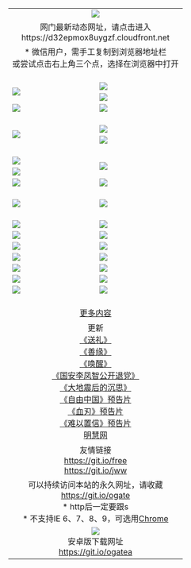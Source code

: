 ﻿<table>
  <tr></tr>
  <tr><td colspan=2 align=center><img src="https://cloud.githubusercontent.com/assets/11880933/13434984/f430fae2-e012-11e5-814f-c2df1e82b247.jpg" /></td></tr>
  <tr><td colspan=2 align=center>网门最新动态网址，请点击进入
<br>https://d32epmox8uygzf.cloudfront.net
    </td>
  </tr>
  <tr>
    <td colspan=2 align=center>* 微信用户，需手工复制到浏览器地址栏<br>或尝试点击右上角三个点，选择在浏览器中打开
    <!--br>* IE6打开动态网址须在选项中勾选TLS 1.0--></td>
  </tr>
  <tr height="20">
  <tr>
    <td rowspan=2><a href="https://d32epmox8uygzf.cloudfront.net/ogUP.aspx?name=11DKC.mp4&list=11DKC" target="_blank"><img src="https://d32epmox8uygzf.cloudfront.net/Up/11DKC1.jpg" /></a></td> 
    <td><div><a href="https://d32epmox8uygzf.cloudfront.net/ogUP.aspx?name=LRWS.mp4&list=LRWS" target="_blank"><img src="https://d32epmox8uygzf.cloudfront.net/Up/LRWS.jpg" /></a></td>
   </tr>
  <tr>
    <td><a href="https://d32epmox8uygzf.cloudfront.net/ogNiceVedio.aspx" target="_blank"><img src="https://d32epmox8uygzf.cloudfront.net/Up/11TGKDY.jpg" /></a></td>
  </tr>
  <tr>
    <td><a href="https://d32epmox8uygzf.cloudfront.net/ogUP.aspx?name=_EA/%CA%AE%C4%EA.mp4&count=http://odisk.org/Up/_EA/%CA%AE%C4%EA.mp4;http://odisk.org/Up/_EE/%CC%CE%B8%E7%D9%A9%B5%E7%D3%B0%A3%BA%CA%AE%C4%EA.mp4|2|%CA%AE%C4%EA|%D5%FD%C6%AC;%CC%CE%B8%E7%D9%A9%B5%E7%D3%B0" target="_blank"><img src="https://d32epmox8uygzf.cloudfront.net/Up/_EA/%E5%8D%81%E5%B9%B4_135.jpg" /></a></td>
    <td><a href="https://d32epmox8uygzf.cloudfront.net/ogUP.aspx?name=_EC%C9%FA%CB%C0%D3%EB%C2%D6%BB%D8.mp4&count=http://v.ifeng.com/documentary/discovery/201501/039bdca9-5c34-4796-b332-43b8f831efce.shtml;http://v.ifeng.com/documentary/society/201501/030cc825-2840-4536-a0b8-416c88375055.shtml;http://v.ifeng.com/documentary/society/201501/03a412f8-32ec-4e18-81ba-98acf64ec1ca.shtml;http://v.ifeng.com/documentary/society/201501/03c58012-8e01-456a-9097-615b3b24a709.shtml|4|%C9%FA%CB%C0%D3%EB%C2%D6%BB%D8" target="_blank"><img src="https://d32epmox8uygzf.cloudfront.net/Up/_EC/%E7%94%9F%E6%AD%BB%E4%B8%8E%E8%BD%AE%E5%9B%9E_135.jpg" /></a></td>
  </tr>
  <tr height="20">
  <tr>
    <td rowspan=2><a href="https://d32epmox8uygzf.cloudfront.net/ogUP.aspx?name=4EE/DJ.mp4&list=4EEDJ" target="_blank"><img src="https://d32epmox8uygzf.cloudfront.net/Up/4EE/DJ140.jpg"/></a></td>
    <td><a href="https://d32epmox8uygzf.cloudfront.net/ogUP.aspx?name=4EE/ZG.mp4&list=4EEZG" target="_blank"><img src="https://d32epmox8uygzf.cloudfront.net/Up/4EE/ZG0.jpg"/></a></td>
    <!--td><a href="https://d32epmox8uygzf.cloudfront.net/ogUP.aspx?name=4EE/QQ.mp4&list=4EEQQ" target="_blank"><img src="https://d32epmox8uygzf.cloudfront.net/Up/4EE/QQ0.jpg"/></a></td>
    <td><a href="https://d32epmox8uygzf.cloudfront.net/ogUP.aspx?name=4EE/HQ.mp4&list=4EEHQ" target="_blank"><img src="https://d32epmox8uygzf.cloudfront.net/Up/4EE/HQ0.jpg"/></a></td-->
  </tr>
  <tr>
    <td><a href="https://d32epmox8uygzf.cloudfront.net/onCO.aspx?list=XWPL&mode=m" target="_blank"><img src="https://d32epmox8uygzf.cloudfront.net/Up/0WZTT.jpg" /></a></td> 
  </tr>
  <tr height="20">
  <tr>
    <td><a href="https://d32epmox8uygzf.cloudfront.net/ogUP.aspx?name=JQR.mp4&count=2" target="_blank"><img src="https://d32epmox8uygzf.cloudfront.net/Up/JQR.jpg" /></a></td>   
    <td rowspan=2><a href="https://d32epmox8uygzf.cloudfront.net/ogUP.aspx?name=JP.mp4&count=9" target="_blank"><img src="https://d32epmox8uygzf.cloudfront.net/Up/JP.jpg" /></td>
  </tr>
  <tr>
    <td><a href="https://d32epmox8uygzf.cloudfront.net/ogUP.aspx?name=WH.mp4" target="_blank"><img src="https://d32epmox8uygzf.cloudfront.net/Up/WH.jpg" /></a></td>
  </tr>
  <tr>
    <td><a href="https://d32epmox8uygzf.cloudfront.net/ogUP.aspx?name=SSZJ.mp4&list=SSZJ" target="_blank"><img src="https://d32epmox8uygzf.cloudfront.net/Up/SSZJ.jpg" /></a></td>
    <td><a href="https://d32epmox8uygzf.cloudfront.net/ogUP.aspx?name=WLSH.mp4&count=2" target="_blank"><img src="https://d32epmox8uygzf.cloudfront.net/Up/WLSH.jpg" /></a</td>
  </tr>
  <tr height="20">
  <tr>
    <td><a href="https://d32epmox8uygzf.cloudfront.net/ogUP.aspx?name=ZY.mp4&count=2015|16" target="_blank"><img src="https://d32epmox8uygzf.cloudfront.net/Up/ZY.jpg" /></a</td>
    <td><a href="https://d32epmox8uygzf.cloudfront.net/ogUP.aspx?name=XTFY.mp4&count=B|2,A|24" target="_blank"><img src="https://d32epmox8uygzf.cloudfront.net/Up/XTFY.jpg" /></a></td>
  </tr>
  <tr height="20">
  </tr>
  <!--tr>
    <td><a href="https://d32epmox8uygzf.cloudfront.net/ogUP.aspx?name=4EE/GX.mp4&list=4EEGX" target="_blank"><img src="https://d32epmox8uygzf.cloudfront.net/Up/4EE/GX0.jpg"/></a></td>
    <td><a href="https://d32epmox8uygzf.cloudfront.net/ogUP.aspx?name=4EE/HD.mp4&list=4EEHD" target="_blank"><img src="https://d32epmox8uygzf.cloudfront.net/Up/4EE/HD0.jpg"/></a></td>
  </tr>
  <tr>
    <td><a href="https://d32epmox8uygzf.cloudfront.net/ogUP.aspx?name=4EE/TX.mp4&list=4EETX" target="_blank"><img src="https://d32epmox8uygzf.cloudfront.net/Up/4EE/TX0.jpg"/></a></td>
    <td><a href="https://d32epmox8uygzf.cloudfront.net/ogUP.aspx?name=4EE/WZ.mp4&list=4EEWZ" target="_blank"><img src="https://d32epmox8uygzf.cloudfront.net/Up/4EE/WZ0.jpg"/></a></td>
  </tr-->
  <tr>
    <td><a href="https://d32epmox8uygzf.cloudfront.net/onUP.aspx?name=https://d1ni6yqhqrtjo7.cloudfront.net/" target="_blank"><img src="https://d32epmox8uygzf.cloudfront.net/Up/0DTW.jpg"/></a></td>
    <td><a href="https://d32epmox8uygzf.cloudfront.net/onUP.aspx?name=https://d240ns8up8earz.cloudfront.net/acenter/" target="_blank"><img src="https://d32epmox8uygzf.cloudfront.net/Up/0TDW.jpg" /></a></td>
  </tr>
  <tr>
    <td><a href="https://d32epmox8uygzf.cloudfront.net/onUP.aspx?name=https://d4508d6vomz2p.cloudfront.net/gb/nsc413.htm" target="_blank"><img src="https://d32epmox8uygzf.cloudfront.net/Up/0DJY.jpg" /></a></td>
    <td><a href="https://d32epmox8uygzf.cloudfront.net/onUP.aspx?name=https://d4apjbhkuxer1.cloudfront.net/xtr/gb/prog204.html" target="_blank"><img src="https://d32epmox8uygzf.cloudfront.net/Up/0XTR.jpg" /></a></td>
  </tr>
  <tr>
    <td><a href="https://d32epmox8uygzf.cloudfront.net/onUP.aspx?name=https://d3aj00iefsmfgc.cloudfront.net/" target="_blank"><img src="https://d32epmox8uygzf.cloudfront.net/Up/0MHW.jpg" /></a></td>
    <td><a href="https://d32epmox8uygzf.cloudfront.net/onUP.aspx?name=https://d20wz7qt14x5d2.cloudfront.net/" target="_blank"><img src="https://d32epmox8uygzf.cloudfront.net/Up/0ZJW.jpg" /></a></td>
  </tr>
  <tr>
    <td><a href="https://d32epmox8uygzf.cloudfront.net/ogUP.aspx?name=0FG.zip" target="_blank"><img src="https://d32epmox8uygzf.cloudfront.net/Up/0FG.jpg" /></a></td>
    <td><a href="https://d32epmox8uygzf.cloudfront.net/ogUP.aspx?name=0FGA.apk" target="_blank"><img src="https://d32epmox8uygzf.cloudfront.net/Up/0FGA.jpg" /></a></td>
  </tr>
  <tr>
    <td><a href="https://d32epmox8uygzf.cloudfront.net/ogUP.aspx?name=0U.zip" target="_blank"><img src="https://d32epmox8uygzf.cloudfront.net/Up/0U.jpg" /></a></td>
    <td><a href="https://d32epmox8uygzf.cloudfront.net/ogUP.aspx?name=0UA.apk" target="_blank"><img src="https://d32epmox8uygzf.cloudfront.net/Up/0UA.jpg" /></a></td>
  </tr>
  <tr>
    <td><a href="https://d32epmox8uygzf.cloudfront.net/ogUP.aspx?name=0iPPOTV.zip" target="_blank"><img src="https://d32epmox8uygzf.cloudfront.net/Up/0iPPOTV.jpg" /></a></td>
    <td><a href="https://d32epmox8uygzf.cloudfront.net/ogUP.aspx?name=0iNTD.apk" target="_blank"><img src="https://d32epmox8uygzf.cloudfront.net/Up/0iNTD.jpg" /></a></td>
  </tr>
  <!--tr>
    <td><a href="https://d32epmox8uygzf.cloudfront.net/ogNice.aspx" target="_blank"><img src="https://d32epmox8uygzf.cloudfront.net/Up/0WCYY.jpg" /></a></td>
    <td><a href="https://d32epmox8uygzf.cloudfront.net/onCO.aspx?list=XWPL&mode=m" target="_blank"><img src="https://d32epmox8uygzf.cloudfront.net/Up/0WZTT.jpg" /></a></td> 
  </tr-->
  <tr>
    <td><a href="https://d32epmox8uygzf.cloudfront.net/ogDY.aspx" target="_blank"><img src="https://d32epmox8uygzf.cloudfront.net/Up/0FK.jpg" /></a></td>
    <td><a href="https://d32epmox8uygzf.cloudfront.net/ogST.aspx" target="_blank"><img src="https://d32epmox8uygzf.cloudfront.net/Up/0ST.jpg" /></a></td> 
  </tr>
  <tr height="20">
  <tr>
    <td colspan=2 align=center><a href="https://d32epmox8uygzf.cloudfront.net/ogNice.aspx">更多内容</a>
    </td>
  </tr>
  <tr>
    <td colspan=2 align=center>更新<br>
      <a href="https://d32epmox8uygzf.cloudfront.net/ogUP.aspx?name=4ESL.mp4" target="_blank">《送礼》</a><br>
      <a href="https://d32epmox8uygzf.cloudfront.net/ogUP.aspx?name=4ESY.mp4" target="_blank">《善缘》</a><br>
      <a href="https://d32epmox8uygzf.cloudfront.net/ogUP.aspx?name=4EHX.mp4" target="_blank">《唤醒》</a><br>
      <a href="https://d32epmox8uygzf.cloudfront.net/ogUP.aspx?name=4LFZ.mp4" target="_blank">《国安李凤智公开退党》</a><br>
      <a href="https://d32epmox8uygzf.cloudfront.net/ogUP.aspx?name=4DDZHDCS.mp4" target="_blank">《大地震后的沉思》</a><br>
      <a href="https://d32epmox8uygzf.cloudfront.net/ogUP.aspx?name=11ZYZG0.mp4" target="_blank">《自由中国》预告片</a><br>
      <a href="https://d32epmox8uygzf.cloudfront.net/ogUP.aspx?name=11XR.mp4" target="_blank">《血刃》预告片</a><br>
      <a href="https://d32epmox8uygzf.cloudfront.net/ogUP.aspx?name=11NYZX.mp4&count=2" target="_blank">《难以置信》预告片</a><br>
      <a href="https://d32epmox8uygzf.cloudfront.net/onUP.aspx?name=https://www.minghui.org/" target="_blank">明慧网</a>
    </td>
  </tr>
  <tr>
    <td colspan=2 align=center>友情链接<br>
      <a href="https://git.io/free" target="_blank">https://git.io/free</a><br>
      <a href="https://git.io/jww" target="_blank">https://git.io/jww</a>
    </td>
  </tr>
  <tr>
    <td colspan=2 align=center>可以持续访问本站的永久网址，请收藏<br/><a href="https://git.io/ogate" target="_blank">https://git.io/ogate</a><br/>* http后一定要跟s<br/>* 不支持IE 6、7、8、9，可选用<a href="https://d32epmox8uygzf.cloudfront.net/ogUP.aspx?name=0ChromePortable.zip">Chrome</a></td>
  </tr>
  <tr>
    <td colspan=2 align=center><a href="https://d32epmox8uygzf.cloudfront.net/ogUP.aspx?name=0oGate.apk" target="_blank"><img src="https://cloud.githubusercontent.com/assets/11880933/13720399/75e143ee-e842-11e5-9f0a-1421f423c80f.jpg" /></a><br>安卓版下载网址<br><a href="https://git.io/ogatea">https://git.io/ogatea</a></td>
  </tr>
  <!--tr>
    <td colspan=2 align=center>可能失效的动态网址
    </td>
  </tr-->
</table>
